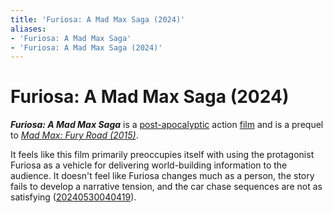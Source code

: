 ```yaml
---
title: 'Furiosa: A Mad Max Saga (2024)'
aliases:
- 'Furiosa: A Mad Max Saga'
- 'Furiosa: A Mad Max Saga (2024)'
---
```


# Furiosa: A Mad Max Saga (2024)

_**Furiosa: A Mad Max Saga**_ is a [post-apocalyptic](post-apocalyptic.md) action [film](../indices/films.md) and is a prequel to _[Mad Max: Fury Road (2015)](mad-max-fury-road.md)_.

It feels like this film primarily preoccupies itself with using the protagonist Furiosa as a vehicle for delivering world-building information to the audience. It doesn't feel like Furiosa changes much as a person, the story fails to develop a narrative tension, and the car chase sequences are not as satisfying ([20240530040419](../entries/20240530040419.md)).
